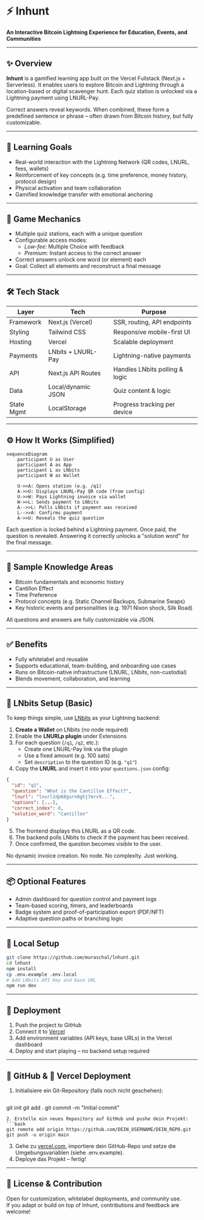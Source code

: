 # ⚡ lnhunt

**An Interactive Bitcoin Lightning Experience for Education, Events, and Communities**

---

## ✨ Overview

**lnhunt** is a gamified learning app built on the Vercel Fullstack (Next.js + Serverless). It enables users to explore Bitcoin and Lightning through a location-based or digital scavenger hunt. Each quiz station is unlocked via a Lightning payment using LNURL-Pay.

Correct answers reveal keywords. When combined, these form a predefined sentence or phrase – often drawn from Bitcoin history, but fully customizable.

---

## 🎯 Learning Goals

- Real-world interaction with the Lightning Network (QR codes, LNURL, fees, wallets)
- Reinforcement of key concepts (e.g. time preference, money history, protocol design)
- Physical activation and team collaboration
- Gamified knowledge transfer with emotional anchoring

---

## 🧠 Game Mechanics

- Multiple quiz stations, each with a unique question
- Configurable access modes:
  - *Low-fee*: Multiple Choice with feedback
  - *Premium*: Instant access to the correct answer
- Correct answers unlock one word (or element) each
- Goal: Collect all elements and reconstruct a final message

---

## 🛠️ Tech Stack

| Layer        | Tech                       | Purpose                            |
|-------------|----------------------------|------------------------------------|
| Framework   | Next.js (Vercel)           | SSR, routing, API endpoints        |
| Styling     | Tailwind CSS               | Responsive mobile-first UI         |
| Hosting     | Vercel                     | Scalable deployment                |
| Payments    | LNbits + LNURL-Pay         | Lightning-native payments          |
| API         | Next.js API Routes         | Handles LNbits polling & logic     |
| Data        | Local/dynamic JSON         | Quiz content & logic               |
| State Mgmt  | LocalStorage               | Progress tracking per device       |

---

## ⚙️ How It Works (Simplified)

```mermaid
sequenceDiagram
    participant U as User
    participant A as App
    participant L as LNbits
    participant W as Wallet

    U->>A: Opens station (e.g. /q1)
    A->>U: Displays LNURL-Pay QR code (from config)
    U->>W: Pays Lightning invoice via wallet
    W->>L: Sends payment to LNbits
    A-->>L: Polls LNbits if payment was received
    L-->>A: Confirms payment
    A->>U: Reveals the quiz question
```

Each question is locked behind a Lightning payment. Once paid, the question is revealed. Answering it correctly unlocks a "solution word" for the final message.

---

## 🧩 Sample Knowledge Areas

- Bitcoin fundamentals and economic history  
- Cantillon Effect  
- Time Preference  
- Protocol concepts (e.g. Static Channel Backups, Submarine Swaps)  
- Key historic events and personalities (e.g. 1971 Nixon shock, Silk Road)

All questions and answers are fully customizable via JSON.

---

## ✅ Benefits

- Fully whitelabel and reusable  
- Supports educational, team-building, and onboarding use cases  
- Runs on Bitcoin-native infrastructure (LNURL, LNbits, non-custodial)  
- Blends movement, collaboration, and learning  

---

## 🔧 LNbits Setup (Basic)

To keep things simple, use [LNbits](https://legend.lnbits.com) as your Lightning backend:

1. **Create a Wallet** on LNbits (no node required)
2. Enable the **LNURLp plugin** under Extensions
3. For each question (`/q1`, `/q2`, etc.):
   - Create one LNURL-Pay link via the plugin
   - Use a fixed amount (e.g. 100 sats)
   - Set `description` to the question ID (e.g. `"q1"`)
4. Copy the **LNURL** and insert it into your `questions.json` config:

```json
{
  "id": "q1",
  "question": "What is the Cantillon Effect?",
  "lnurl": "lnurl1dp68gurn8ghj7mrv9...",
  "options": [...],
  "correct_index": 0,
  "solution_word": "Cantillon"
}
```

5. The frontend displays this LNURL as a QR code.
6. The backend polls LNbits to check if the payment has been received.
7. Once confirmed, the question becomes visible to the user.

No dynamic invoice creation. No node. No complexity. Just working.

---

## 📦 Optional Features

- Admin dashboard for question control and payment logs  
- Team-based scoring, timers, and leaderboards  
- Badge system and proof-of-participation export (PDF/NFT)  
- Adaptive question paths or branching logic  

---

## 🧪 Local Setup

```bash
git clone https://github.com/muraschal/lnhunt.git
cd lnhunt
npm install
cp .env.example .env.local
# Add LNbits API Key and base URL
npm run dev
```

---

## 🚀 Deployment

1. Push the project to GitHub  
2. Connect it to [Vercel](https://vercel.com/)  
3. Add environment variables (API keys, base URLs) in the Vercel dashboard  
4. Deploy and start playing – no backend setup required

---

## 🐙 GitHub & 🚀 Vercel Deployment

1. Initialisiere ein Git-Repository (falls noch nicht geschehen):
   ```bash
git init
git add .
git commit -m "Initial commit"
   ```
2. Erstelle ein neues Repository auf GitHub und pushe dein Projekt:
   ```bash
git remote add origin https://github.com/DEIN_USERNAME/DEIN_REPO.git
git push -u origin main
   ```
3. Gehe zu [vercel.com](https://vercel.com), importiere dein GitHub-Repo und setze die Umgebungsvariablen (siehe .env.example).
4. Deploye das Projekt – fertig!

---

## 👥 License & Contribution

Open for customization, whitelabel deployments, and community use.  
If you adapt or build on top of lnhunt, contributions and feedback are welcome!
